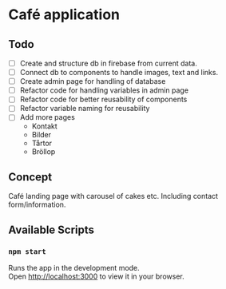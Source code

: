 # Café application

## Todo

- [ ] Create and structure db in firebase from current data.
- [ ] Connect db to components to handle images, text and links.
- [ ] Create admin page for handling of database
- [ ] Refactor code for handling variables in admin page
- [ ] Refactor code for better reusability of components
- [ ] Refactor variable naming for reusability
- [ ] Add more pages
  - Kontakt
  - Bilder
  - Tårtor
  - Bröllop

## Concept

Café landing page with carousel of cakes etc. Including contact form/information.

## Available Scripts

### `npm start`

Runs the app in the development mode.\
Open [http://localhost:3000](http://localhost:3000) to view it in your browser.
